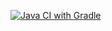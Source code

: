 [![Java CI with Gradle](https://github.com/Dima280489/AutotestDZ3/actions/workflows/gradle.yml/badge.svg)](https://github.com/Dima280489/AutotestDZ3/actions/workflows/gradle.yml)